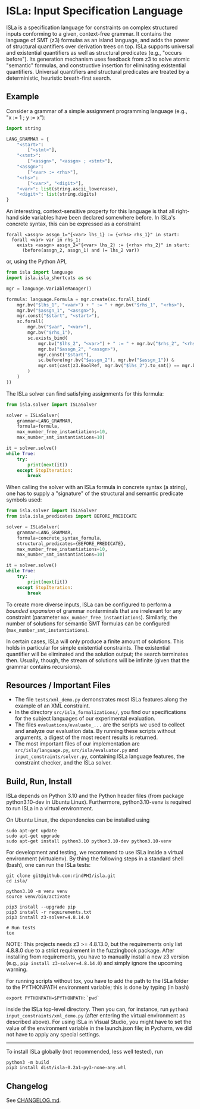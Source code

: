 ISLa: Input Specification Language
==================================

ISLa is a specification language for constraints on complex structured inputs conforming to a given, context-free
grammar. It contains the language of SMT (z3) formulas as an island language, and adds the power of structural
quantifiers over derivation trees on top. ISLa supports universal and existential quantifiers as well as structural
predicates (e.g., "occurs before"). Its generation mechanism uses feedback from z3 to solve atomic
"semantic" formulas, and constructive insertion for eliminating existential quantifiers. Universal quantifiers and
structural predicates are treated by a deterministic, heuristic breath-first search.

## Example

Consider a grammar of a simple assignment programming language (e.g., "x := 1 ; y := x"):

```python
import string

LANG_GRAMMAR = {
    "<start>":
        ["<stmt>"],
    "<stmt>":
        ["<assgn>", "<assgn> ; <stmt>"],
    "<assgn>":
        ["<var> := <rhs>"],
    "<rhs>":
        ["<var>", "<digit>"],
    "<var>": list(string.ascii_lowercase),
    "<digit>": list(string.digits)
}
```

An interesting, context-sensitive property for this language is that all right-hand side variables have been declared
somewhere before. In ISLa's concrete syntax, this can be expressed as a constraint

```
forall <assgn> assgn_1="{<var> lhs_1} := {<rhs> rhs_1}" in start:
  forall <var> var in rhs_1:
    exists <assgn> assgn_2="{<var> lhs_2} := {<rhs> rhs_2}" in start:
      (before(assgn_2, assgn_1) and (= lhs_2 var))
```

or, using the Python API,

```python
from isla import language
import isla.isla_shortcuts as sc 

mgr = language.VariableManager()

formula: language.Formula = mgr.create(sc.forall_bind(
    mgr.bv("$lhs_1", "<var>") + " := " + mgr.bv("$rhs_1", "<rhs>"),
    mgr.bv("$assgn_1", "<assgn>"),
    mgr.const("$start", "<start>"),
    sc.forall(
        mgr.bv("$var", "<var>"),
        mgr.bv("$rhs_1"),
        sc.exists_bind(
            mgr.bv("$lhs_2", "<var>") + " := " + mgr.bv("$rhs_2", "<rhs>"),
            mgr.bv("$assgn_2", "<assgn>"),
            mgr.const("$start"),
            sc.before(mgr.bv("$assgn_2"), mgr.bv("$assgn_1")) &
            mgr.smt(cast(z3.BoolRef, mgr.bv("$lhs_2").to_smt() == mgr.bv("$var").to_smt()))
        )
    )
))
```

The ISLa solver can find satisfying assignments for this formula:

```python
from isla.solver import ISLaSolver

solver = ISLaSolver(
    grammar=LANG_GRAMMAR,
    formula=formula,
    max_number_free_instantiations=10,
    max_number_smt_instantiations=10)

it = solver.solve()
while True:
    try:
        print(next(it))
    except StopIteration:
        break
```

When calling the solver with an ISLa formula in concrete syntax (a string), one has to supply a "signature" of the
structural and semantic predicate symbols used:

```python
from isla.solver import ISLaSolver
from isla.isla_predicates import BEFORE_PREDICATE

solver = ISLaSolver(
    grammar=LANG_GRAMMAR,
    formula=concrete_syntax_formula,
    structural_predicates={BEFORE_PREDICATE},
    max_number_free_instantiations=10,
    max_number_smt_instantiations=10)

it = solver.solve()
while True:
    try:
        print(next(it))
    except StopIteration:
        break
```

To create more diverse inputs, ISLa can be configured to perform a *bounded expansion* of grammar nonterminals that are
irrelevant for any constraint (parameter `max_number_free_instantiations`). Similarly, the number of solutions for
semantic SMT formulas can be configured (`max_number_smt_instantiations`).

In certain cases, ISLa will only produce a finite amount of solutions. This holds in particular for simple existential
constraints. The existential quantifier will be eliminated and the solution output; the search terminates then. Usually,
though, the stream of solutions will be infinite (given that the grammar contains recursions).

## Resources / Important Files

* The file `tests/xml_demo.py` demonstrates most ISLa features along the example of an XML constraint.
* In the directory `src/isla_formalizations/`, you find our specifications for the subject languages
  of our experimental evaluation.
* The files `evaluations/evaluate_...` are the scripts we used to collect and analyze our 
  evaluation data. By running these scripts without arguments, a digest of the most recent results is returned.
* The most important files of our implementation are `src/isla/language.py`, `src/isla/evaluator.py` 
  and `input_constraints/solver.py`, containing ISLa language features, the constraint checker, 
  and the ISLa solver. 

## Build, Run, Install

ISLa depends on Python 3.10 and the Python header files (from package python3.10-dev in Ubuntu Linux). Furthermore, 
python3.10-venv is required to run ISLa in a virtual environment.

On Ubuntu Linux, the dependencies can be installed using

```shell
sudo apt-get update
sudo apt-get upgrade
sudo apt-get install python3.10 python3.10-dev python3.10-venv
```

For development and testing, we recommend to use ISLa inside a virtual environment (virtualenv).
By thing the following steps in a standard shell (bash), one can run the ISLa tests:

```shell
git clone git@github.com:rindPHI/isla.git
cd isla/

python3.10 -m venv venv
source venv/bin/activate

pip3 install --upgrade pip
pip3 install -r requirements.txt
pip3 install z3-solver=4.8.14.0

# Run tests
tox
```

NOTE: This projects needs z3 >= 4.8.13.0, but the requirements only list
4.8.8.0 due to a strict requirement in the fuzzingbook package. After
installing from requirements, you have to manually install a new z3 version
(e.g., `pip install z3-solver=4.8.14.0`) and simply ignore the upcoming
warning.

For running scripts without tox, you have to add the path to the ISLa folder to the PYTHONPATH environment
variable; this is done by typing (in bash)

```shell
export PYTHONPATH=$PYTHONPATH:`pwd`
```

inside the ISLa top-level directory. Then you can, for instance, run `python3 input_constraints/xml_demo.py` (after
entering the virtual environment as described above). For using ISLa in Visual Studio, you might have to set
the value of the environment variable in the launch.json file; in Pycharm, we did not have to apply any special 
settings.

---

To install ISLa globally (not recommended, less well tested), run

```shell
python3 -m build
pip3 install dist/isla-0.2a1-py3-none-any.whl
```

## Changelog

See [CHANGELOG.md](CHANGELOG.md).
